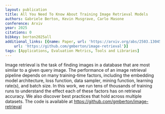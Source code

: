 ```yaml
---
layout: publication
title: All You Need To Know About Training Image Retrieval Models
authors: Gabriele Berton, Kevin Musgrave, Carlo Masone
conference: Arxiv
year: 2025
citations: 0
bibkey: berton2025all
additional_links: [{name: Paper, url: 'https://arxiv.org/abs/2503.13045'}, {name: Code,
    url: 'https://github.com/gmberton/image-retrieval'}]
tags: [Applications, Evaluation Metrics, Tools and Libraries]
---
```

Image retrieval is the task of finding images in a database that are most
similar to a given query image. The performance of an image retrieval pipeline
depends on many training-time factors, including the embedding model
architecture, loss function, data sampler, mining function, learning rate(s),
and batch size. In this work, we run tens of thousands of training runs to
understand the effect each of these factors has on retrieval accuracy. We also
discover best practices that hold across multiple datasets. The code is
available at https://github.com/gmberton/image-retrieval